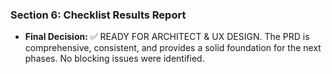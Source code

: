 ### Section 6: Checklist Results Report

* **Final Decision:** ✅ READY FOR ARCHITECT & UX DESIGN. The PRD is comprehensive, consistent, and provides a solid foundation for the next phases. No blocking issues were identified.
